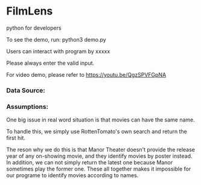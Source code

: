 # FilmLens

python for developers

To see the demo, run: python3 demo.py

Users can interact with program by xxxxx

Please always enter the valid input.

For video demo, please refer to https://youtu.be/QgzSPVFGpNA

### Data Source:

### Assumptions:
One big issue in real word situation is that movies can have the same name. 

To handle this, we simply use RottenTomato's own search and return the first hit. 

The reson why we do this is that Manor Theater doesn't provide the release year of any on-showing movie, and they identify movies by poster instead. In addition, we can not simply return the latest one because Manor sometimes play the former one. These all together makes it impossible for our programe to identify movies according to names. 
